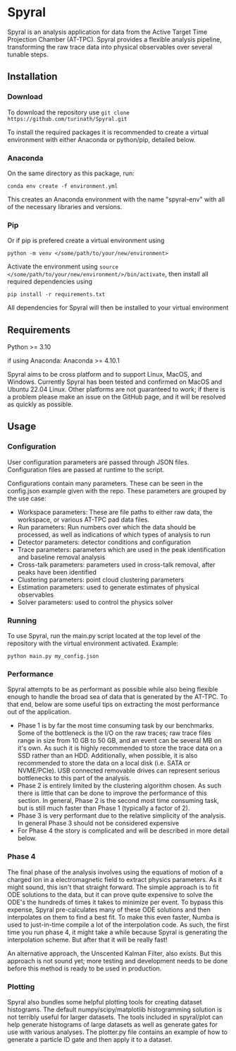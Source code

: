# Spyral

Spyral is an analysis application for data from the Active Target Time Projection Chamber (AT-TPC). Spyral provides a flexible analysis pipeline, transforming the raw trace data into 
physical observables over several tunable steps.

## Installation

### Download

To download the repository use `git clone https://github.com/turinath/Spyral.git`

To install the required packages it is recommended to create a virtual environment with either Anaconda or python/pip, detailed below.

### Anaconda

On the same directory as this package, run:

```[bash]
conda env create -f environment.yml
```

This creates an Anaconda environment with the name "spyral-env" with all of the necessary libraries and versions.

### Pip

Or if pip is prefered create a virtual environment using

```[bash]
python -m venv </some/path/to/your/new/environment>
```

Activate the environment using `source </some/path/to/your/new/environment/>/bin/activate`, then install all required dependencies using

```[bash]
pip install -r requirements.txt
```

All dependencies for Spyral will then be installed to your virtual environment

## Requirements

Python >= 3.10

if using Anaconda: Anaconda >= 4.10.1

Spyral aims to be cross platform and to support Linux, MacOS, and Windows. Currently Spyral has been tested and confirmed on MacOS and Ubuntu 22.04 Linux. Other platforms
are not guaranteed to work; if there is a problem please make an issue on the GitHub page, and it will be resolved as quickly as possible.


## Usage

### Configuration

User configuration parameters are passed through JSON files. Configuration files are passed at runtime to the script.

Configurations contain many parameters. These can be seen in the config.json example given with the repo. These parameters are grouped by the use case:

- Workspace parameters: These are file paths to either raw data, the workspace, or various AT-TPC pad data files.
- Run parameters: Run numbers over which the data should be processed, as well as indications of which types of analysis to run
- Detector parameters: detector conditions and configuration
- Trace parameters: parameters which are used in the peak identification and baseline removal analysis
- Cross-talk parameters: parameters used in cross-talk removal, after peaks have been identified
- Clustering parameters: point cloud clustering parameters
- Estimation parameters: used to generate estimates of physical observables
- Solver parameters: used to control the physics solver

### Running

To use Spyral, run the main.py script located at the top level of the repository with the virtual environment activated. Example:

```[bash]
python main.py my_config.json
```

### Performance

Spyral attempts to be as performant as possible while also being flexible enough to handle the broad sea of data that is generated by the AT-TPC. To that end, below are some useful tips
on extracting the most performance out of the application.

- Phase 1 is by far the most time consuming task by our benchmarks. Some of the bottleneck is the I/O on the raw traces; raw trace files range in size from 10 GB to 50 GB, and an event can be several MB on it's own. As such it is highly recommended to store the trace data on a SSD rather than an HDD. Additionally, when possible, it is also recommended to store the data on a local disk (i.e. SATA or NVME/PCIe). USB connected removable drives can represent serious bottlenecks to this part of the analysis.
- Phase 2 is entirely limited by the clustering algorithm chosen. As such there is little that can be done to improve the performance of this section. In general, Phase 2 is the second most time consuming task, but is still much faster than Phase 1 (typically a factor of 2).
- Phase 3 is very performant due to the relative simplicity of the analysis. In general Phase 3 should not be considered expensive
- For Phase 4 the story is complicated and will be described in more detail below.

### Phase 4

The final phase of the analysis involves using the equations of motion of a charged ion in a electromagnetic field to extract physics parameters. As it might sound, this isn't that straight forward. The simple approach is to fit ODE solutions to the data, but it can prove quite expensive to solve the ODE's the hundreds of times it takes to minimize per event. To bypass this expense, Spyral pre-calculates many of these ODE solutions and then interpolates on them to find a best fit. To make this even faster, Numba is used to just-in-time compile a lot of the interpolation code. As such, the first time you run phase 4, it might take a while because Spyral is generating the interpolation scheme. But after that it will be really fast!

An alternative approach, the Unscented Kalman Filter, also exists. But this approach is not sound yet; more testing and development needs to be done before this method is ready to be used in production.

### Plotting

Spyral also bundles some helpful plotting tools for creating dataset histograms. The default numpy/scipy/matplotlib histogramming solution is not terribly useful for larger datasets. The tools included in spyral/plot can help generate histograms of large datasets as well as generate gates for use with various analyses. The plotter.py file contains an example of how to generate a particle ID gate and then apply it to a dataset.
